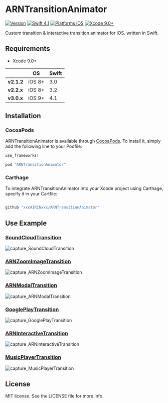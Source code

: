 # ARNTransitionAnimator

[![Version](https://img.shields.io/cocoapods/v/ARNTransitionAnimator.svg?style=flat)](http://cocoadocs.org/docsets/ARNTransitionAnimator)
[![Swift 4.1](https://img.shields.io/badge/Swift-4.1-orange.svg?style=flat)](https://developer.apple.com/swift/)
[![Platforms iOS](https://img.shields.io/badge/Platforms-iOS-lightgray.svg?style=flat)](https://developer.apple.com/swift/)
[![Xcode 9.0+](https://img.shields.io/badge/Xcode-9.3+-blue.svg?style=flat)](https://developer.apple.com/swift/)

Custom transition & interactive transition animator for iOS. written in Swift.

## Requirements

* Xcode 9.0+

|            | OS                         | Swift         |
|------------|------------------|--------------|
| **v2.1.2** | iOS 8+ | 3.0      |
| **v2.2.x** | iOS 8+ | 3.2      |
| **v3.0.x** | iOS 9+ | 4.1      |

## Installation

### CocoaPods

ARNTransitionAnimator is available through [CocoaPods](http://cocoapods.org). To install
it, simply add the following line to your Podfile:

```ruby
use_frameworks!

pod "ARNTransitionAnimator"
```

### Carthage

To integrate ARNTransitionAnimator into your Xcode project using Carthage, specify it in your Cartfile:

```ruby

github "xxxAIRINxxx/ARNTransitionAnimator"

```


## Use Example

### [SoundCloudTransition](https://github.com/xxxAIRINxxx/SoundCloudTransition)

![capture_SoundCloudTransition](gifs/SoundCloudTransition.gif "capture_SoundCloudTransition")


### [ARNZoomImageTransition](https://github.com/xxxAIRINxxx/ARNZoomImageTransition)

![capture_ARNZoomImageTransition](gifs/ARNZoomImageTransition.gif "capture_ARNZoomImageTransition")


### [ARNModalTransition](https://github.com/xxxAIRINxxx/ARNModalTransition)

![capture_ARNModalTransition](gifs/ARNModalTransition.gif "capture_ARNModalTransition")


### [GooglePlayTransition](https://github.com/xxxAIRINxxx/GooglePlayTransition)

![capture_GooglePlayTransition](gifs/GooglePlayTransition.gif "capture_GooglePlayTransition")


### [ARNInteractiveTransition](https://github.com/xxxAIRINxxx/ARNInteractiveTransition)

![capture_ARNInteractiveTransition](gifs/ARNInteractiveTransition.gif "capture_ARNInteractiveTransition")

### [MusicPlayerTransition](https://github.com/xxxAIRINxxx/MusicPlayerTransition)
![capture_MusicPlayerTransition](gifs/MusicPlayerTransition.gif "capture_MusicPlayerTransition")

## License

MIT license. See the LICENSE file for more info.
